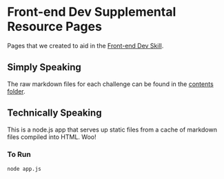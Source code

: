 # Front-end Dev Supplemental Resource Pages
Pages that we created to aid in the [Front-end Dev Skill](https://diy.org/skills/front-enddev).

## Simply Speaking

The raw markdown files for each challenge can be found in the [contents folder](https://github.com/diy/opensourcerer.diy.org/tree/master/content).

## Technically Speaking

This is a node.js app that serves up static files from a cache of markdown files compiled into HTML. Woo!

### To Run

    node app.js
